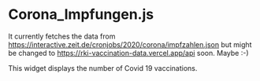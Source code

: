 # Corona_Impfungen.js

It currently fetches the data from https://interactive.zeit.de/cronjobs/2020/corona/impfzahlen.json
but might be changed to https://rki-vaccination-data.vercel.app/api soon. Maybe :-)  

This widget displays the number of Covid 19 vaccinations.
